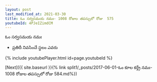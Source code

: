 ```yaml
---
layout: post
last_modified_at: 2021-03-30
title: ఓం సర్వసమయ నమః- 1008 రోజుల తపస్సులో రోజు  575
youtubeId: 4PJeIZimdCM
---
```

 
 
 ఓం సర్వసమయ నమః  
 
 -  ప్రతిదీ నివసించే స్థలం ఎవరు 
 
  
 
  
 
 
 
 
 
 


{% include youtubePlayer.html id=page.youtubeId %}
 
[Next]({{ site.baseurl }}{% link  split1/_posts/2017-06-01-ఓం కూల కర్త్రే నమః- 1008 రోజుల తపస్సులో రోజు  584.md%})
 
